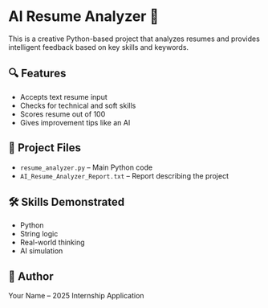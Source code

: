 # AI Resume Analyzer 🤖

This is a creative Python-based project that analyzes resumes and provides intelligent feedback based on key skills and keywords.

## 🔍 Features
- Accepts text resume input
- Checks for technical and soft skills
- Scores resume out of 100
- Gives improvement tips like an AI

## 📂 Project Files
- `resume_analyzer.py` – Main Python code
- `AI_Resume_Analyzer_Report.txt` – Report describing the project

## 🛠 Skills Demonstrated
- Python
- String logic
- Real-world thinking
- AI simulation

## 🚀 Author
Your Name – 2025 Internship Application
